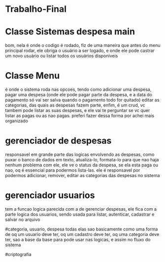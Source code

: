 # Trabalho-Final
# Classe Sistemas despesa main
bom, nela é onde o codigo é rodado, fiz de uma maneira que antes do menu principal rodar, ele obriga o usuário a ser logado, e onde ele pode castrar um novo usuário ou listar todos os usuários disponiveis

# Classe Menu
é onde o sistema roda nas opcoes, tendo como adicionar uma despesa, pagar uma despesa (onde ele pode pagar parte da despesa, e a data do pagamento só vai ser salva quando o pagamento todo for quitado) editar as categorias, das quais as despesas fazem parte, enfim, é um crud, vc tambem pode listar as suas despesas, e ele vai te perguntar se vc quer listar as pagas ou as nao pagas. preferi fazer dessa forma por achei mais organizado

# gerenciador de despesas
responsavel em grande parte das logicas envolvendo as despesas, como puxar o banco de dados em texto, atualiza-lo, formata-lo para que nao haja nenhum problema com ele, ele ve o status da despesa, se ela esta paga ou nao, oq é essencial para podermos lista-las. ele é responsavel por podermos adicionar, remover, editar as categorias das despesas no sistema

# gerenciador usuarios
tem a funcao logica parecida com a de gerenciar despesas, ele fica com a parte logica dos usuarios, sendo usada para listar, autenticar, cadastrar e salvar no arquivo

#categoria, usuario, despesa
todas elas sao basicamente como uma forma de oq um usuario deve ter, oq um cadastro deve ter, oq uma categoria deve ter, sao a base da base para pode usar nas logicas, e assim no fluxo do sistema

#criptografia
